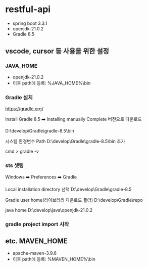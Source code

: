 # restful-api

- spring boot 3.3.1
- openjdk-21.0.2
- Gradle 8.5

## vscode, cursor 등 사용을 위한 설정

### JAVA_HOME
   - openjdk-21.0.2
   - 이후 path에 등록: %JAVA_HOME%\bin
   
### Gradle 설치

https://gradle.org/

Install Gradle 8.5 ➡️ Installing manually
Complete 버전으로 다운로드

D:\develop\Gradle\gradle-8.5\bin

시스템 환경변수 Path
D:\develop\Gradle\gradle-8.5\bin 추가

cmd > gradle -v

### sts 셋팅

Windows ➡️ Preferences ➡️ Gradle

Local installation directory 선택
D:\develop\Gradle\gradle-8.5

Gradle user home(라이브러리 다운로드 폴더)
D:\develop\Gradle\repo

java home
D:\develop\java\openjdk-21.0.2

### gradle project import 시작

## etc. MAVEN_HOME
   - apache-maven-3.9.6
   - 이후 path에 등록: %MAVEN_HOME%\bin




